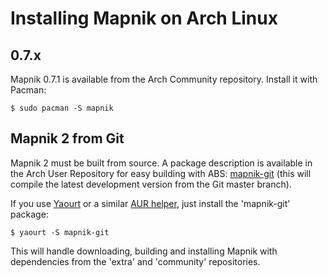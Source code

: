 <!-- Name: ArchInstallation -->
<!-- Version: 1 -->
<!-- Last-Modified: 2010/10/27 19:40:25 -->
<!-- Author: ajashton -->
# Installing Mapnik on Arch Linux

## 0.7.x

Mapnik 0.7.1 is available from the Arch Community repository. Install it with Pacman:

    $ sudo pacman -S mapnik

## Mapnik 2 from Git

Mapnik 2 must be built from source. A package description is available in the Arch User Repository for easy building with ABS: [mapnik-git](https://aur.archlinux.org/packages.php?ID=53270) (this will compile the latest development version from the Git master branch).

If you use [Yaourt](https://wiki.archlinux.org/index.php/Yaourt) or a similar [AUR helper](https://wiki.archlinux.org/index.php/AUR_Helpers), just install the 'mapnik-git' package:

    $ yaourt -S mapnik-git

This will handle downloading, building and installing Mapnik with dependencies from the 'extra' and 'community' repositories.

